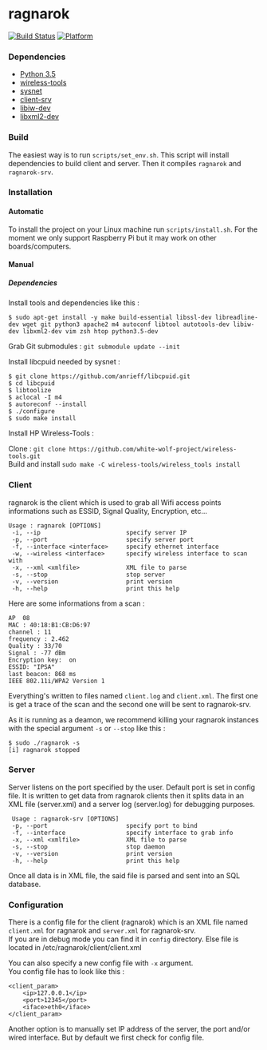 # ragnarok
[![Build Status](https://travis-ci.org/white-wolf-project/ragnarok.svg?branch=master)](https://travis-ci.org/white-wolf-project/ragnarok)
[![Platform](https://img.shields.io/badge/platform-multiples-yellowgreen.svg)](https://github.com/white-wolf-project/ragnarok)

### Dependencies

- [Python 3.5](https://www.python.org/downloads/release/python-350/)
- [wireless-tools](https://github.com/white-wolf-project/wireless-tools)
- [sysnet](https://github.com/matteyeux/sysnet)
- [client-srv](https://github.com/white-wolf-project/client-srv)
- [libiw-dev](https://packages.debian.org/fr/sid/libiw-dev)
- [libxml2-dev](https://packages.debian.org/fr/wheezy/libxml2-dev)

### Build

The easiest way is to run `scripts/set_env.sh`. This script will install dependencies to build client and server.
Then it compiles `ragnarok` and  `ragnarok-srv`.

### Installation

#### Automatic

To install the project on your Linux machine run `scripts/install.sh`. For the moment we only support Raspberry Pi but it may work on other boards/computers.

#### Manual

##### Dependencies
Install tools and dependencies like this :
```
$ sudo apt-get install -y make build-essential libssl-dev libreadline-dev wget git python3 apache2 m4 autoconf libtool autotools-dev libiw-dev libxml2-dev vim zsh htop python3.5-dev
```

Grab Git submodules : `git submodule update --init`

Install libcpuid needed by sysnet :
```
$ git clone https://github.com/anrieff/libcpuid.git
$ cd libcpuid
$ libtoolize
$ aclocal -I m4
$ autoreconf --install
$ ./configure
$ sudo make install
```

Install HP Wireless-Tools :

Clone : `git clone https://github.com/white-wolf-project/wireless-tools.git` <br>
Build and install `sudo make -C wireless-tools/wireless_tools install`


### Client

ragnarok is the client which is used to grab all Wifi access points informations such as ESSID, Signal Quality, Encryption, etc...

```
Usage : ragnarok [OPTIONS]
 -i, --ip                        specify server IP
 -p, --port                      specify server port
 -f, --interface <interface>     specify ethernet interface
 -w, --wireless <interface>      specify wireless interface to scan with
 -x, --xml <xmlfile>             XML file to parse
 -s, --stop                      stop server
 -v, --version                   print version
 -h, --help                      print this help
 ```

Here are some informations from a scan :

```
AP  08
MAC : 40:18:B1:CB:D6:97
channel : 11
frequency : 2.462
Quality : 33/70
Signal : -77 dBm
Encryption key:  on
ESSID: "IPSA"
last beacon: 868 ms
IEEE 802.11i/WPA2 Version 1
```

Everything's written to files named `client.log` and `client.xml`. The first one is get a trace of the scan and the second one will be sent to ragnarok-srv.

As it is running as a deamon, we recommend killing your ragnarok instances with the special argument `-s` or `--stop` like this :

```
$ sudo ./ragnarok -s
[i] ragnarok stopped
```


### Server

Server listens on the port specified by the user. Default port is set in config file. It is written to get data from ragnarok clients then it splits data in an XML file (server.xml) and a server log (server.log) for debugging purposes.

```
 Usage : ragnarok-srv [OPTIONS]
 -p, --port                      specify port to bind
 -f, --interface                 specify interface to grab info
 -x, --xml <xmlfile>             XML file to parse
 -s, --stop                      stop daemon
 -v, --version                   print version
 -h, --help                      print this help
```

Once all data is in XML file, the said file is parsed and sent into an SQL database.

### Configuration
There is a config file for the client (ragnarok) which is an XML file named `client.xml` for ragnarok and `server.xml` for ragnarok-srv. <br>
If you are in debug mode you can find it in `config` directory. Else file is located in /etc/ragnarok/client/client.xml

You can also specify a new config file with `-x` argument. <br>
You config file has to look like this :

```
<client_param>
	<ip>127.0.0.1</ip>
	<port>12345</port>
	<iface>eth0</iface>
</client_param>
```

Another option is to manually set IP address of the server, the port and/or wired interface. But by default we first check for config file.
